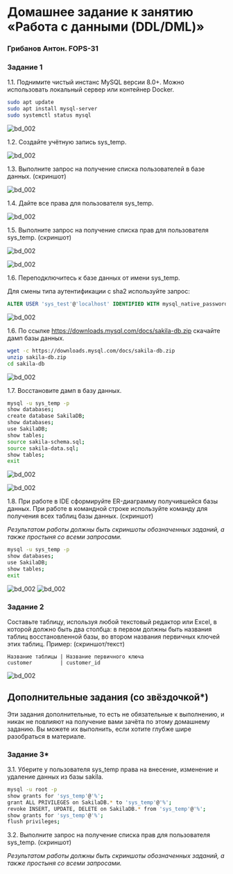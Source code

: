 # Домашнее задание к занятию «Работа с данными (DDL/DML)»

### Грибанов Антон. FOPS-31


### Задание 1
1.1. Поднимите чистый инстанс MySQL версии 8.0+. Можно использовать локальный сервер или контейнер Docker.

```bash
sudo apt update
sudo apt install mysql-server
sudo systemctl status mysql
```
 ![bd_002](https://github.com/Qshar1408/bd_homework_02/blob/main/img/bd_homework_02_001.png)

1.2. Создайте учётную запись sys_temp. 

 ![bd_002](https://github.com/Qshar1408/bd_homework_02/blob/main/img/bd_homework_02_002.png)

1.3. Выполните запрос на получение списка пользователей в базе данных. (скриншот)

![bd_002](https://github.com/Qshar1408/bd_homework_02/blob/main/img/bd_homework_02_003.png)

1.4. Дайте все права для пользователя sys_temp. 

![bd_002](https://github.com/Qshar1408/bd_homework_02/blob/main/img/bd_homework_02_004.png)


1.5. Выполните запрос на получение списка прав для пользователя sys_temp. (скриншот)

![bd_002](https://github.com/Qshar1408/bd_homework_02/blob/main/img/bd_homework_02_005.png)

![bd_002](https://github.com/Qshar1408/bd_homework_02/blob/main/img/bd_homework_02_006.png)

1.6. Переподключитесь к базе данных от имени sys_temp.

Для смены типа аутентификации с sha2 используйте запрос: 
```sql
ALTER USER 'sys_test'@'localhost' IDENTIFIED WITH mysql_native_password BY 'password';
```

![bd_002](https://github.com/Qshar1408/bd_homework_02/blob/main/img/bd_homework_02_007.png)

1.6. По ссылке https://downloads.mysql.com/docs/sakila-db.zip скачайте дамп базы данных.

```bash
wget -c https://downloads.mysql.com/docs/sakila-db.zip
unzip sakila-db.zip
cd sakila-db
```

![bd_002](https://github.com/Qshar1408/bd_homework_02/blob/main/img/bd_homework_02_008.png)

1.7. Восстановите дамп в базу данных.

```bash
mysql -u sys_temp -p
show databases;
create database SakilaDB;
show databases;
use SakilaDB;
show tables;
source sakila-schema.sql;
source sakila-data.sql;
show tables;
exit
```

![bd_002](https://github.com/Qshar1408/bd_homework_02/blob/main/img/bd_homework_02_009.png)

![bd_002](https://github.com/Qshar1408/bd_homework_02/blob/main/img/bd_homework_02_010.png)

1.8. При работе в IDE сформируйте ER-диаграмму получившейся базы данных. При работе в командной строке используйте команду для получения всех таблиц базы данных. (скриншот)

*Результатом работы должны быть скриншоты обозначенных заданий, а также простыня со всеми запросами.*

```bash
mysql -u sys_temp -p
show databases;
use SakilaDB;
show tables;
exit
```

![bd_002](https://github.com/Qshar1408/bd_homework_02/blob/main/img/bd_homework_02_010.png)
![bd_002](https://github.com/Qshar1408/bd_homework_02/blob/main/img/bd_homework_02_011.png)

### Задание 2
Составьте таблицу, используя любой текстовый редактор или Excel, в которой должно быть два столбца: в первом должны быть названия таблиц восстановленной базы, во втором названия первичных ключей этих таблиц. Пример: (скриншот/текст)
```
Название таблицы | Название первичного ключа
customer         | customer_id
```

![bd_002](https://github.com/Qshar1408/bd_homework_02/blob/main/img/bd_homework_02_012.png)

## Дополнительные задания (со звёздочкой*)
Эти задания дополнительные, то есть не обязательные к выполнению, и никак не повлияют на получение вами зачёта по этому домашнему заданию. Вы можете их выполнить, если хотите глубже шире разобраться в материале.

### Задание 3*
3.1. Уберите у пользователя sys_temp права на внесение, изменение и удаление данных из базы sakila.

```bash
mysql -u root -p 
show grants for 'sys_temp'@'%';
grant ALL PRIVILEGES on SakilaDB.* to 'sys_temp'@'%';
revoke INSERT, UPDATE, DELETE on SakilaDB.* from 'sys_temp'@'%';
show grants for 'sys_temp'@'%';
flush privileges;
```

3.2. Выполните запрос на получение списка прав для пользователя sys_temp. (скриншот)

*Результатом работы должны быть скриншоты обозначенных заданий, а также простыня со всеми запросами.*
